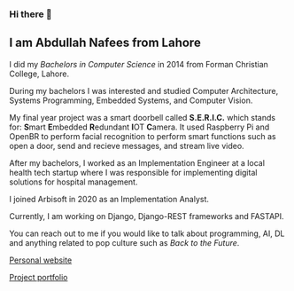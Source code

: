 ### Hi there 👋

## I am Abdullah Nafees from Lahore

I did my *Bachelors in Computer Science* in 2014 from Forman Christian College, Lahore. 

During my bachelors I was interested and studied Computer Architecture, Systems Programming, Embedded Systems, and Computer Vision.

My final year project was a smart doorbell called **S.E.R.I.C.** which stands for:
**S**mart
**E**mbedded
**R**edundant
**I**OT
**C**amera. It used Raspberry Pi and OpenBR to perform facial recognition to perform smart functions such as open a door, send and recieve messages, and stream live video.

After my bachelors, I worked as an Implementation Engineer at a local health tech startup where I was responsible for implementing digital solutions for hospital management.

I joined Arbisoft in 2020 as an Implementation Analyst.

Currently, I am working on Django, Django-REST frameworks and FASTAPI.

You can reach out to me if you would like to talk about programming, AI, DL and anything related to pop culture such as _Back to the Future_.

[Personal website](https://abdnafees.com)

[Project portfolio](https://abdnafees.com/pages/projects)

